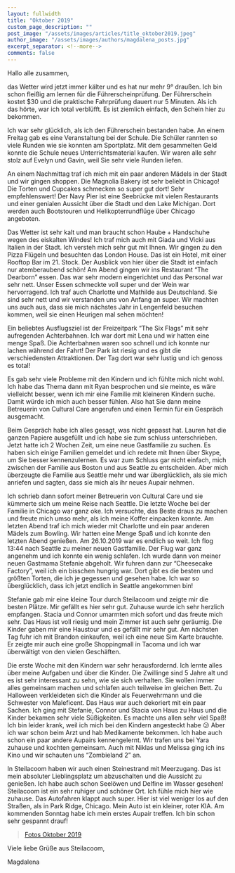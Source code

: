 ```yaml
---
layout: fullwidth
title: "Oktober 2019"
custom_page_description: ""
post_image: "/assets/images/articles/title_oktober2019.jpeg"
author_image: "/assets/images/authors/magdalena_posts.jpg"
excerpt_separator: <!--more-->
comments: false
---
```


Hallo alle zusammen,

das Wetter wird jetzt immer kälter und es hat nur mehr 9° draußen. Ich bin schon fleißig am lernen für die Führerscheinprüfung. Der Führerschein kostet $30 und die praktische Fahrprüfung dauert nur 5 Minuten. <!--more-->Als ich das hörte, war ich total verblüfft. Es ist ziemlich einfach, den Schein hier zu bekommen. 

Ich war sehr glücklich, als ich den Führerschein bestanden habe. An einem Freitag gab es eine Veranstaltung bei der Schule. Die Schüler rannten so viele Runden wie sie konnten am Sportplatz. Mit dem gesammelten Geld konnte die Schule neues Unterrichtsmaterial kaufen. Wir waren alle sehr stolz auf Evelyn und Gavin, weil Sie sehr viele Runden liefen. 

An einem Nachmittag traf ich mich mit ein paar anderen Mädels in der Stadt und wir gingen shoppen. Die Magnolia Bakery ist sehr beliebt in Chicago! Die Torten und Cupcakes schmecken so super gut dort! Sehr empfehlenswert! Der Navy Pier ist eine Seebrücke mit vielen Restaurants und einer genialen Aussicht über die Stadt und den Lake Michigan. Dort werden auch Bootstouren und Helikopterrundflüge über Chicago angeboten. 

Das Wetter ist sehr kalt und man braucht schon Haube + Handschuhe wegen des eiskalten Windes! Ich traf mich auch mit Giada und Vicki aus Italien in der Stadt. Ich versteh mich sehr gut mit Ihnen. Wir gingen zu den Pizza Flügeln und besuchten das London House. Das ist ein Hotel, mit einer Rooftop Bar im 21. Stock. Der Ausblick von hier über die Stadt ist einfach nur atemberaubend schön! Am Abend gingen wir ins Restaurant “The Dearborn” essen. Das war sehr modern eingerichtet und das Personal war sehr nett. Unser Essen schmeckte voll super und der Wein war hervorragend. Ich traf auch Charlotte und Mathilde aus Deutschland. Sie sind sehr nett und wir verstanden uns von Anfang an super. Wir machten uns auch aus, dass sie mich nächstes Jahr in Lengenfeld besuchen kommen, weil sie einen Heurigen mal sehen möchten! 

Ein beliebtes Ausflugsziel ist der Freizeitpark “The Six Flags” mit sehr aufregenden Achterbahnen. Ich war dort mit Lena und wir hatten eine menge Spaß. Die Achterbahnen waren soo schnell und ich konnte nur lachen während der Fahrt! Der Park ist riesig und es gibt die verschiedensten Attraktionen. Der Tag dort war sehr lustig und ich genoss es total!  

Es gab sehr viele Probleme mit den Kindern und ich fühlte mich nicht wohl. Ich habe das Thema dann mit Ryan besprochen und sie meinte, es wäre vielleicht besser, wenn ich mir eine Familie mit kleineren Kindern suche. Damit würde ich mich auch besser fühlen. Also hat Sie dann meine Betreuerin von Cultural Care angerufen und einen Termin für ein Gespräch ausgemacht. 

Beim Gespräch habe ich alles gesagt, was nicht gepasst hat. Lauren hat die ganzen Papiere ausgefüllt und ich habe sie zum schluss unterschrieben. Jetzt hatte ich 2 Wochen Zeit, um eine neue Gastfamilie zu suchen. Es haben sich einige Familien gemeldet und ich redete mit Ihnen über Skype, um Sie besser kennenzulernen. Es war zum Schluss gar nicht einfach, mich zwischen der Familie aus Boston und aus Seattle zu entscheiden. Aber mich überzeugte die Familie aus Seattle mehr und war überglücklich, als sie mich anriefen und sagten, dass sie mich als ihr neues Aupair nehmen. 

Ich schrieb dann sofort meiner Betreuerin von Cultural Care und sie kümmerte sich um meine Reise nach Seattle. Die letzte Woche bei der Familie in Chicago war ganz oke. Ich versuchte, das Beste draus zu machen und freute mich umso mehr, als ich meine Koffer einpacken konnte. Am letzten Abend traf ich mich wieder mit Charlotte und ein paar anderen Mädels zum Bowling. Wir hatten eine Menge Spaß und ich konnte den letzten Abend genießen. 
Am 26.10.2019 war es endlich so weit. Ich flog 13:44 nach Seattle zu meiner neuen Gastfamilie. Der Flug war ganz angenehm und ich konnte ein wenig schlafen. Ich wurde dann von meiner neuen Gastmama Stefanie abgeholt. Wir fuhren dann zur “Cheesecake Factory”, weil ich ein bisschen hungrig war. Dort gibt es die besten und größten Torten, die ich je gegessen und gesehen habe. Ich war so überglücklich, dass ich jetzt endlich in Seattle angekommen bin! 

Stefanie gab mir eine kleine Tour durch Steilacoom und zeigte mir die besten Plätze. Mir gefällt es hier sehr gut. Zuhause wurde ich sehr herzlich empfangen. Stacia und Connor umarmten mich sofort und das freute mich sehr. Das Haus ist voll riesig und mein Zimmer ist auch sehr geräumig. Die Kinder gaben mir eine Haustour und es gefällt mir sehr gut. Am nächsten Tag fuhr ich mit Brandon einkaufen, weil ich eine neue Sim Karte brauchte. Er zeigte mir auch eine große Shoppingmall in Tacoma und ich war überwältigt von den vielen Geschäften. 

Die erste Woche mit den Kindern war sehr herausfordernd. Ich lernte alles über meine Aufgaben und über die Kinder. Die Zwillinge sind 5 Jahre alt und es ist sehr interessant zu sehn, wie sie sich verhalten. Sie wollen immer alles gemeinsam machen und schlafen auch teilweise im gleichen Bett. Zu Halloween verkleideten sich die Kinder als Feuerwehrmann und die Schwester von Maleficent. Das Haus war auch dekoriert mit ein paar Sachen. Ich ging mit Stefanie, Connor und Stacia von Haus zu Haus und die Kinder bekamen sehr viele Süßigkeiten. Es machte uns allen sehr viel Spaß! Ich bin leider krank, weil ich mich bei den Kindern angesteckt habe :confused: Aber ich war schon beim Arzt und hab Medikamente bekommen. 
Ich habe auch schon ein paar andere Aupairs kennengelernt. Wir trafen uns bei Yara zuhause und kochten gemeinsam. Auch mit Niklas und Melissa ging ich ins Kino und wir schauten uns “Zombieland 2” an. 

In Steilacoom haben wir auch einen Steinestrand mit Meerzugang. Das ist mein absoluter Lieblingsplatz um abzuschalten und die Aussicht zu genießen. Ich habe auch schon Seelöwen und Delfine im Wasser gesehen! Steilacoom ist ein sehr ruhiger und schöner Ort. Ich fühle mich hier wie zuhause. Das Autofahren klappt auch super. Hier ist viel weniger los auf den Straßen, als in Park Ridge, Chicago. Mein Auto ist ein kleiner, roter KIA. Am kommenden Sonntag habe ich mein erstes Aupair treffen. Ich bin schon sehr gespannt drauf!

> 
> <a href="https://photos.app.goo.gl/99E8s8jFrRiKfPDr7" target="_blank">Fotos Oktober 2019</a>
> 

Viele liebe Grüße aus Steilacoom,

Magdalena

